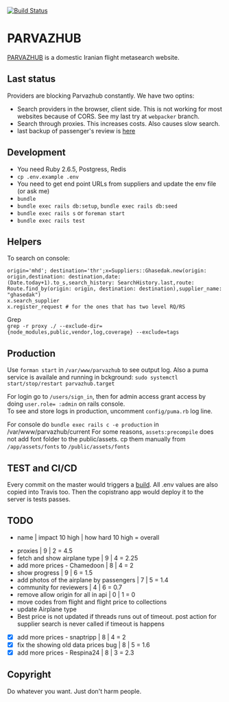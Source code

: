 [![Build Status](https://travis-ci.org/sizief/parvazhub.svg?branch=master)](https://travis-ci.org/sizief/parvazhub)  
  
# PARVAZHUB
[PARVAZHUB](https://parvazhub.com) is a domestic Iranian flight metasearch website.  
  
## Last status
Providers are blocking Parvazhub constantly. We have two optins:
- Search providers in the browser, client side. This is not working for most websites because of CORS. See my last try at `webpacker` branch.
- Search through proxies. This increases costs. Also causes slow search.
- last backup of passenger's review is [here](./backup_reviews.csv)

## Development 
- You need Ruby 2.6.5, Postgress, Redis
- `cp .env.example .env` 
- You need to get end point URLs from suppliers and update the env file (or ask me)
- `bundle`
- `bundle exec rails db:setup`, `bundle exec rails db:seed`
- `bundle exec rails s` or `foreman start` 
- `bundle exec rails test`

## Helpers
To search on console:  
```
origin='mhd'; destination='thr';x=Suppliers::Ghasedak.new(origin: origin,destination: destination,date: (Date.today+1).to_s,search_history: SearchHistory.last,route: Route.find_by(origin: origin, destination: destination),supplier_name: "ghasedak")
x.search_supplier
x.register_request # for the ones that has two level RQ/RS
```

Grep  
`grep -r proxy ./ --exclude-dir={node_modules,public,vendor,log,coverage} --exclude=tags`

## Production
Use `forman start` in `/var/www/parvazhub` to see output log. Also a puma service is availale and running in bckground: `sudo systemctl start/stop/restart parvazhub.target`
  
For login go to `/users/sign_in`, then for admin access grant access by doing `user.role= :admin` on rails console.  
To see and store logs in production, uncomment `config/puma.rb` log line.

For console do `bundle exec rails c -e production` in /var/www/parvazhub/current
For some reasons, `assets:precompile` does not add font folder to the public/assets. cp them manually from `/app/assets/fonts` to `/public/assets/fonts`

## TEST and CI/CD
Every commit on the master would triggers a [build](https://travis-ci.org/github/sizief/parvazhub/builds/). All .env values are also copied into Travis too. Then the copistrano app would deploy it to the server is tests passes.

## TODO
+ name | impact 10 high | how hard 10 high = overall
- proxies | 9 | 2 = 4.5
- fetch and show airplane type | 9 | 4 = 2.25
- add more prices - Chamedoon | 8 | 4 = 2
- show progress | 9 | 6 = 1.5
- add photos of the airplane by passengers | 7 | 5 = 1.4
- community for reviewers | 4 | 6 = 0.7
- remove allow origin for all in api | 0 | 1 = 0
- move codes from flight and flight price to collections
- update Airplane type
- Best price is not updated if threads runs out of timeout. post action for supplier search is never called if timeout is happens
- [x] add more prices - snaptripp | 8 | 4 = 2
- [x] fix the showing old data prices bug | 8 | 5 = 1.6
- [x] add more prices - Respina24 | 8 | 3 = 2.3

## Copyright
Do whatever you want. Just don't harm people.
